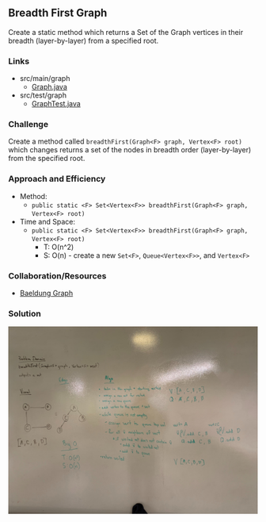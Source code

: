 ## Breadth First Graph
Create a static method which returns a Set of the Graph vertices in their breadth (layer-by-layer) from a specified root.

### Links
* src/main/graph
  * [Graph.java](../code401challenges/src/main/java/graph/Graph.java)
* src/test/graph
  * [GraphTest.java](../code401challenges/src/test/java/graph/GraphTest.java)

### Challenge
Create a  method called `breadthFirst(Graph<F> graph, Vertex<F> root)` which changes returns a set of the nodes in breadth order (layer-by-layer) from the specified root.

### Approach and Efficiency
* Method:
  * `public static <F> Set<Vertex<F>> breadthFirst(Graph<F> graph, Vertex<F> root)`
* Time and Space:
  * `public static <F> Set<Vertex<F>> breadthFirst(Graph<F> graph, Vertex<F> root)`
    * T: O(n^2)
    * S: O(n) - create a new `Set<F>`, `Queue<Vertex<F>>`, and `Vertex<F>`

### Collaboration/Resources
* [Baeldung Graph](https://www.baeldung.com/java-graphs)

### Solution
![breadth first graph](../assets/bfg.jpg)
